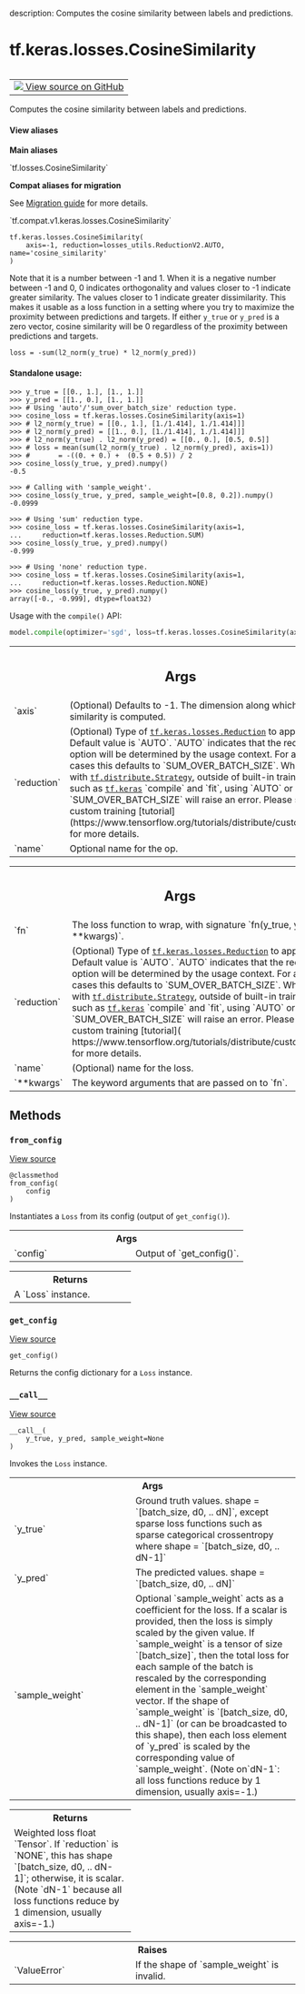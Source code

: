 description: Computes the cosine similarity between labels and predictions.

<div itemscope itemtype="http://developers.google.com/ReferenceObject">
<meta itemprop="name" content="tf.keras.losses.CosineSimilarity" />
<meta itemprop="path" content="Stable" />
<meta itemprop="property" content="__call__"/>
<meta itemprop="property" content="__init__"/>
<meta itemprop="property" content="from_config"/>
<meta itemprop="property" content="get_config"/>
</div>

# tf.keras.losses.CosineSimilarity

<!-- Insert buttons and diff -->

<table class="tfo-notebook-buttons tfo-api nocontent" align="left">
<td>
  <a target="_blank" href="https://github.com/tensorflow/tensorflow/blob/r2.4/tensorflow/python/keras/losses.py#L1735-L1804">
    <img src="https://www.tensorflow.org/images/GitHub-Mark-32px.png" />
    View source on GitHub
  </a>
</td>
</table>



Computes the cosine similarity between labels and predictions.

<section class="expandable">
  <h4 class="showalways">View aliases</h4>
  <p>
<b>Main aliases</b>
<p>`tf.losses.CosineSimilarity`</p>

<b>Compat aliases for migration</b>
<p>See
<a href="https://www.tensorflow.org/guide/migrate">Migration guide</a> for
more details.</p>
<p>`tf.compat.v1.keras.losses.CosineSimilarity`</p>
</p>
</section>

<pre class="devsite-click-to-copy prettyprint lang-py tfo-signature-link">
<code>tf.keras.losses.CosineSimilarity(
    axis=-1, reduction=losses_utils.ReductionV2.AUTO, name='cosine_similarity'
)
</code></pre>



<!-- Placeholder for "Used in" -->

Note that it is a number between -1 and 1. When it is a negative number
between -1 and 0, 0 indicates orthogonality and values closer to -1
indicate greater similarity. The values closer to 1 indicate greater
dissimilarity. This makes it usable as a loss function in a setting
where you try to maximize the proximity between predictions and targets.
If either `y_true` or `y_pred` is a zero vector, cosine similarity will be 0
regardless of the proximity between predictions and targets.

`loss = -sum(l2_norm(y_true) * l2_norm(y_pred))`

#### Standalone usage:



```
>>> y_true = [[0., 1.], [1., 1.]]
>>> y_pred = [[1., 0.], [1., 1.]]
>>> # Using 'auto'/'sum_over_batch_size' reduction type.
>>> cosine_loss = tf.keras.losses.CosineSimilarity(axis=1)
>>> # l2_norm(y_true) = [[0., 1.], [1./1.414], 1./1.414]]]
>>> # l2_norm(y_pred) = [[1., 0.], [1./1.414], 1./1.414]]]
>>> # l2_norm(y_true) . l2_norm(y_pred) = [[0., 0.], [0.5, 0.5]]
>>> # loss = mean(sum(l2_norm(y_true) . l2_norm(y_pred), axis=1))
>>> #       = -((0. + 0.) +  (0.5 + 0.5)) / 2
>>> cosine_loss(y_true, y_pred).numpy()
-0.5
```

```
>>> # Calling with 'sample_weight'.
>>> cosine_loss(y_true, y_pred, sample_weight=[0.8, 0.2]).numpy()
-0.0999
```

```
>>> # Using 'sum' reduction type.
>>> cosine_loss = tf.keras.losses.CosineSimilarity(axis=1,
...     reduction=tf.keras.losses.Reduction.SUM)
>>> cosine_loss(y_true, y_pred).numpy()
-0.999
```

```
>>> # Using 'none' reduction type.
>>> cosine_loss = tf.keras.losses.CosineSimilarity(axis=1,
...     reduction=tf.keras.losses.Reduction.NONE)
>>> cosine_loss(y_true, y_pred).numpy()
array([-0., -0.999], dtype=float32)
```

Usage with the `compile()` API:

```python
model.compile(optimizer='sgd', loss=tf.keras.losses.CosineSimilarity(axis=1))
```

<!-- Tabular view -->
 <table class="responsive fixed orange">
<colgroup><col width="214px"><col></colgroup>
<tr><th colspan="2"><h2 class="add-link">Args</h2></th></tr>

<tr>
<td>
`axis`
</td>
<td>
(Optional) Defaults to -1. The dimension along which the cosine
similarity is computed.
</td>
</tr><tr>
<td>
`reduction`
</td>
<td>
(Optional) Type of <a href="../../../tf/keras/losses/Reduction.md"><code>tf.keras.losses.Reduction</code></a> to apply to loss.
Default value is `AUTO`. `AUTO` indicates that the reduction option will
be determined by the usage context. For almost all cases this defaults to
`SUM_OVER_BATCH_SIZE`. When used with <a href="../../../tf/distribute/Strategy.md"><code>tf.distribute.Strategy</code></a>, outside of
built-in training loops such as <a href="../../../tf/keras.md"><code>tf.keras</code></a> `compile` and `fit`, using
`AUTO` or `SUM_OVER_BATCH_SIZE` will raise an error. Please see this
custom training [tutorial]
(https://www.tensorflow.org/tutorials/distribute/custom_training) for more
details.
</td>
</tr><tr>
<td>
`name`
</td>
<td>
Optional name for the op.
</td>
</tr>
</table>



<!-- Tabular view -->
 <table class="responsive fixed orange">
<colgroup><col width="214px"><col></colgroup>
<tr><th colspan="2"><h2 class="add-link">Args</h2></th></tr>

<tr>
<td>
`fn`
</td>
<td>
The loss function to wrap, with signature `fn(y_true, y_pred,
**kwargs)`.
</td>
</tr><tr>
<td>
`reduction`
</td>
<td>
(Optional) Type of <a href="../../../tf/keras/losses/Reduction.md"><code>tf.keras.losses.Reduction</code></a> to apply to
loss. Default value is `AUTO`. `AUTO` indicates that the reduction
option will be determined by the usage context. For almost all cases
this defaults to `SUM_OVER_BATCH_SIZE`. When used with
<a href="../../../tf/distribute/Strategy.md"><code>tf.distribute.Strategy</code></a>, outside of built-in training loops such as
<a href="../../../tf/keras.md"><code>tf.keras</code></a> `compile` and `fit`, using `AUTO` or `SUM_OVER_BATCH_SIZE`
will raise an error. Please see this custom training [tutorial](
https://www.tensorflow.org/tutorials/distribute/custom_training)
for more details.
</td>
</tr><tr>
<td>
`name`
</td>
<td>
(Optional) name for the loss.
</td>
</tr><tr>
<td>
`**kwargs`
</td>
<td>
The keyword arguments that are passed on to `fn`.
</td>
</tr>
</table>



## Methods

<h3 id="from_config"><code>from_config</code></h3>

<a target="_blank" href="https://github.com/tensorflow/tensorflow/blob/r2.4/tensorflow/python/keras/losses.py#L156-L166">View source</a>

<pre class="devsite-click-to-copy prettyprint lang-py tfo-signature-link">
<code>@classmethod</code>
<code>from_config(
    config
)
</code></pre>

Instantiates a `Loss` from its config (output of `get_config()`).


<!-- Tabular view -->
 <table class="responsive fixed orange">
<colgroup><col width="214px"><col></colgroup>
<tr><th colspan="2">Args</th></tr>

<tr>
<td>
`config`
</td>
<td>
Output of `get_config()`.
</td>
</tr>
</table>



<!-- Tabular view -->
 <table class="responsive fixed orange">
<colgroup><col width="214px"><col></colgroup>
<tr><th colspan="2">Returns</th></tr>
<tr class="alt">
<td colspan="2">
A `Loss` instance.
</td>
</tr>

</table>



<h3 id="get_config"><code>get_config</code></h3>

<a target="_blank" href="https://github.com/tensorflow/tensorflow/blob/r2.4/tensorflow/python/keras/losses.py#L258-L263">View source</a>

<pre class="devsite-click-to-copy prettyprint lang-py tfo-signature-link">
<code>get_config()
</code></pre>

Returns the config dictionary for a `Loss` instance.


<h3 id="__call__"><code>__call__</code></h3>

<a target="_blank" href="https://github.com/tensorflow/tensorflow/blob/r2.4/tensorflow/python/keras/losses.py#L117-L154">View source</a>

<pre class="devsite-click-to-copy prettyprint lang-py tfo-signature-link">
<code>__call__(
    y_true, y_pred, sample_weight=None
)
</code></pre>

Invokes the `Loss` instance.


<!-- Tabular view -->
 <table class="responsive fixed orange">
<colgroup><col width="214px"><col></colgroup>
<tr><th colspan="2">Args</th></tr>

<tr>
<td>
`y_true`
</td>
<td>
Ground truth values. shape = `[batch_size, d0, .. dN]`, except
sparse loss functions such as sparse categorical crossentropy where
shape = `[batch_size, d0, .. dN-1]`
</td>
</tr><tr>
<td>
`y_pred`
</td>
<td>
The predicted values. shape = `[batch_size, d0, .. dN]`
</td>
</tr><tr>
<td>
`sample_weight`
</td>
<td>
Optional `sample_weight` acts as a
coefficient for the loss. If a scalar is provided, then the loss is
simply scaled by the given value. If `sample_weight` is a tensor of size
`[batch_size]`, then the total loss for each sample of the batch is
rescaled by the corresponding element in the `sample_weight` vector. If
the shape of `sample_weight` is `[batch_size, d0, .. dN-1]` (or can be
broadcasted to this shape), then each loss element of `y_pred` is scaled
by the corresponding value of `sample_weight`. (Note on`dN-1`: all loss
functions reduce by 1 dimension, usually axis=-1.)
</td>
</tr>
</table>



<!-- Tabular view -->
 <table class="responsive fixed orange">
<colgroup><col width="214px"><col></colgroup>
<tr><th colspan="2">Returns</th></tr>
<tr class="alt">
<td colspan="2">
Weighted loss float `Tensor`. If `reduction` is `NONE`, this has
shape `[batch_size, d0, .. dN-1]`; otherwise, it is scalar. (Note `dN-1`
because all loss functions reduce by 1 dimension, usually axis=-1.)
</td>
</tr>

</table>



<!-- Tabular view -->
 <table class="responsive fixed orange">
<colgroup><col width="214px"><col></colgroup>
<tr><th colspan="2">Raises</th></tr>

<tr>
<td>
`ValueError`
</td>
<td>
If the shape of `sample_weight` is invalid.
</td>
</tr>
</table>





